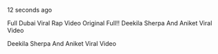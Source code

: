 12 seconds ago

Full Dubai Viral Rap Video Original Full!! Deekila Sherpa And Aniket Viral Video

Deekila Sherpa And Aniket Viral Video


